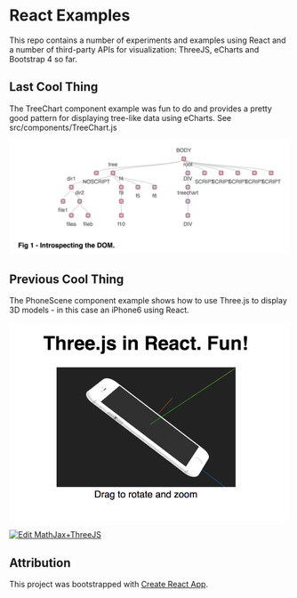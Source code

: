 # React Examples
This repo contains a number of experiments and examples using React and a number of third-party APIs for visualization: ThreeJS, eCharts and Bootstrap 4 so far.

## Last Cool Thing
The TreeChart component example was fun to do and provides a pretty good pattern for displaying tree-like data using eCharts. See src/components/TreeChart.js

![Example Tree Chart](https://raw.githubusercontent.com/oshea00/react-mybootstrap4/master/public/images/domchart1.png)

## Previous Cool Thing
The PhoneScene component example shows how to use Three.js to display 3D models - in this case an iPhone6 using React.

![Example PhoneScene](https://raw.githubusercontent.com/oshea00/react-mybootstrap4/master/public/images/Phone.png)

[![Edit MathJax+ThreeJS](https://codesandbox.io/static/img/play-codesandbox.svg)](https://codesandbox.io/s/9z7215j0qp)

## Attribution
This project was bootstrapped with [Create React App](https://github.com/facebookincubator/create-react-app).


